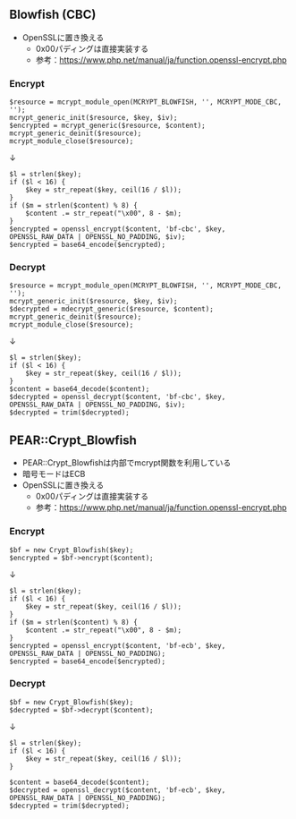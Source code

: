 ## Blowfish (CBC)

- OpenSSLに置き換える
  - 0x00パディングは直接実装する
  - 参考：https://www.php.net/manual/ja/function.openssl-encrypt.php

### Encrypt

```
$resource = mcrypt_module_open(MCRYPT_BLOWFISH, '', MCRYPT_MODE_CBC, '');
mcrypt_generic_init($resource, $key, $iv);
$encrypted = mcrypt_generic($resource, $content);
mcrypt_generic_deinit($resource);
mcrypt_module_close($resource);
```
↓
```
$l = strlen($key);
if ($l < 16) {
    $key = str_repeat($key, ceil(16 / $l));
}
if ($m = strlen($content) % 8) {
    $content .= str_repeat("\x00", 8 - $m);
}
$encrypted = openssl_encrypt($content, 'bf-cbc', $key, OPENSSL_RAW_DATA | OPENSSL_NO_PADDING, $iv);
$encrypted = base64_encode($encrypted);
```

### Decrypt

```
$resource = mcrypt_module_open(MCRYPT_BLOWFISH, '', MCRYPT_MODE_CBC, '');
mcrypt_generic_init($resource, $key, $iv);
$decrypted = mdecrypt_generic($resource, $content);
mcrypt_generic_deinit($resource);
mcrypt_module_close($resource);
```
↓
```
$l = strlen($key);
if ($l < 16) {
    $key = str_repeat($key, ceil(16 / $l));
}
$content = base64_decode($content);
$decrypted = openssl_decrypt($content, 'bf-cbc', $key, OPENSSL_RAW_DATA | OPENSSL_NO_PADDING, $iv);
$decrypted = trim($decrypted);
```

## PEAR::Crypt_Blowfish

- PEAR::Crypt_Blowfishは内部でmcrypt関数を利用している
- 暗号モードはECB
- OpenSSLに置き換える
  - 0x00パディングは直接実装する
  - 参考：https://www.php.net/manual/ja/function.openssl-encrypt.php
  
### Encrypt

```
$bf = new Crypt_Blowfish($key);
$encrypted = $bf->encrypt($content);
```
↓
```
$l = strlen($key);
if ($l < 16) {
    $key = str_repeat($key, ceil(16 / $l));
}
if ($m = strlen($content) % 8) {
    $content .= str_repeat("\x00", 8 - $m);
}
$encrypted = openssl_encrypt($content, 'bf-ecb', $key, OPENSSL_RAW_DATA | OPENSSL_NO_PADDING);
$encrypted = base64_encode($encrypted);
```

### Decrypt
```
$bf = new Crypt_Blowfish($key);
$decrypted = $bf->decrypt($content);
```
↓
```
$l = strlen($key);
if ($l < 16) {
    $key = str_repeat($key, ceil(16 / $l));
}

$content = base64_decode($content);
$decrypted = openssl_decrypt($content, 'bf-ecb', $key, OPENSSL_RAW_DATA | OPENSSL_NO_PADDING);
$decrypted = trim($decrypted);
```

